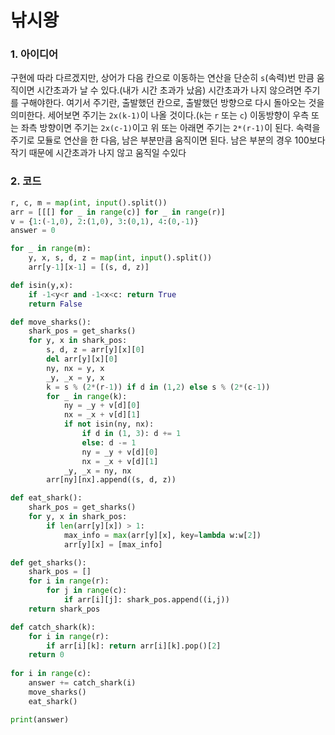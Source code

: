 # 낚시왕

### 1. 아이디어

구현에 따라 다르겠지만, 상어가 다음 칸으로 이동하는 연산을 단순히 `s`(속력)번 만큼 움직이면 시간초과가 날 수 있다.(내가 시간 초과가 났음) 시간초과가 나지 않으려면 주기를 구해야한다. 여기서 주기란, 출발했던 칸으로, 출발했던 방향으로 다시 돌아오는 것을 의미한다. 세어보면 주기는 `2x(k-1)`이 나올 것이다.(`k`는 `r` 또는 `c`) 이동방향이 우측 또는 좌측 방향이면 주기는 `2x(c-1)`이고 위 또는 아래면 주기는 `2*(r-1)`이 된다. 속력을 주기로 모듈로 연산을 한 다음, 남은 부분만큼 움직이면 된다. 남은 부분의 경우 100보다 작기 때문에 시간초과가 나지 않고 움직일 수있다<br/>

### 2. 코드

```python
r, c, m = map(int, input().split())
arr = [[[] for _ in range(c)] for _ in range(r)]
v = {1:(-1,0), 2:(1,0), 3:(0,1), 4:(0,-1)}
answer = 0

for _ in range(m):
    y, x, s, d, z = map(int, input().split())
    arr[y-1][x-1] = [(s, d, z)]

def isin(y,x):
    if -1<y<r and -1<x<c: return True
    return False

def move_sharks():
    shark_pos = get_sharks()
    for y, x in shark_pos:
        s, d, z = arr[y][x][0]
        del arr[y][x][0]
        ny, nx = y, x
        _y, _x = y, x
        k = s % (2*(r-1)) if d in (1,2) else s % (2*(c-1))
        for _ in range(k):
            ny = _y + v[d][0]
            nx = _x + v[d][1]
            if not isin(ny, nx):
                if d in (1, 3): d += 1
                else: d -= 1
                ny = _y + v[d][0]
                nx = _x + v[d][1]
            _y, _x = ny, nx
        arr[ny][nx].append((s, d, z))

def eat_shark():
    shark_pos = get_sharks()
    for y, x in shark_pos:
        if len(arr[y][x]) > 1:
            max_info = max(arr[y][x], key=lambda w:w[2])
            arr[y][x] = [max_info]

def get_sharks():
    shark_pos = []
    for i in range(r):
        for j in range(c):
            if arr[i][j]: shark_pos.append((i,j))
    return shark_pos

def catch_shark(k):
    for i in range(r):
        if arr[i][k]: return arr[i][k].pop()[2]
    return 0
        
for i in range(c):
    answer += catch_shark(i)
    move_sharks()
    eat_shark()

print(answer)
```



 